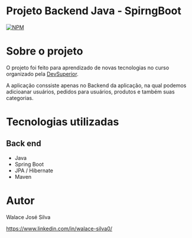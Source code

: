 # Projeto Backend Java - SpirngBoot
[![NPM](https://img.shields.io/npm/l/react)](https://github.com/WalaceSilva03/ProjetoSpringBootJpaHibernate/blob/main/LICENSE) 

# Sobre o projeto


O projeto foi feito para aprendizado de novas tecnologias no curso organizado pela [DevSuperior](https://devsuperior.com "Site da DevSuperior").

A aplicação conssiste apenas no Backend da aplicação, na qual podemos adicioanar usuários, pedidos para usuários, produtos e também suas categorias.

# Tecnologias utilizadas
## Back end
- Java
- Spring Boot
- JPA / Hibernate
- Maven

# Autor

Walace José Silva

https://www.linkedin.com/in/walace-silva0/

